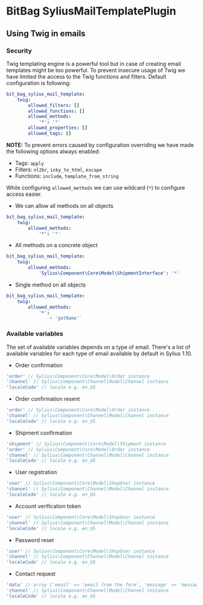 # BitBag SyliusMailTemplatePlugin

## Using Twig in emails

### Security
Twig templating engine is a powerful tool but in case of creating email templates might be too powerful. To prevent insecure usage of Twig we have limited the access to the Twig functions and filters.
Default configuration is following:
```yaml
bit_bag_sylius_mail_template:
    twig:
        allowed_filters: []
        allowed_functions: []
        allowed_methods:
            '*': '*'
        allowed_properties: []
        allowed_tags: []
```
**NOTE:** To prevent errors caused by configuration overriding we have made the following options always enabled:
* Tags: `apply`
* Filters: `nl2br`, `inky_to_html`, `escape`
* Functions: `include`, `template_from_string`

While configuring `allowed_methods` we can use wildcard (`*`) to configure access easier.
* We can allow all methods on all objects
```yaml
bit_bag_sylius_mail_template:
    twig:
        allowed_methods:
            '*': '*'
```
* All methods on a concrete object
```yaml
bit_bag_sylius_mail_template:
    twig:
        allowed_methods:
            'Sylius\Component\Core\Model\ShipmentInterface': '*'
```
* Single method on all objects
```yaml
bit_bag_sylius_mail_template:
    twig:
        allowed_methods:
            '*':
                - 'getName'`
```

### Available variables
The set of available variables depends on a type of email. There's a list of available variables for each type of email available by default in Sylius 1.10.

* Order confirmation
```php
'order' // Sylius\Component\Core\Model\Order instance
'channel' // Sylius\Component\Channel\Model\Channel instance
'localeCode' // locale e.g. en_US
```

* Order confirmation resent
```php
'order' // Sylius\Component\Core\Model\Order instance
'channel' // Sylius\Component\Channel\Model\Channel instance
'localeCode' // locale e.g. en_US
```

* Shipment confirmation
```php
'shipment' // Sylius\Component\Core\Model\Shipment instance
'order' // Sylius\Component\Core\Model\Order instance
'channel' // Sylius\Component\Channel\Model\Channel instance
'localeCode' // locale e.g. en_US
```

* User registration
```php
'user' // Sylius\Component\Core\Model\ShopUser instance
'channel' // Sylius\Component\Channel\Model\Channel instance
'localeCode' // locale e.g. en_US
```

* Account verification token
```php
'user' // Sylius\Component\Core\Model\ShopUser instance
'channel' // Sylius\Component\Channel\Model\Channel instance
'localeCode' // locale e.g. en_US
```

* Password reset
```php
'user' // Sylius\Component\Core\Model\ShopUser instance
'channel' // Sylius\Component\Channel\Model\Channel instance
'localeCode' // locale e.g. en_US
```

* Contact request
```php
'data' // array ['email' => 'email from the form', 'message' => 'message from the form']
'channel' // Sylius\Component\Channel\Model\Channel instance
'localeCode' // locale e.g. en_US
```
